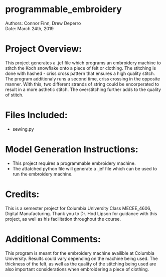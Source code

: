 # programmable_embroidery


Authors: Connor Finn, Drew Deperro <br> 
Date: March 24th, 2019

# Project Overview: 

This project generates a .jef file which programs an embroidery machine to stitch the Koch snowflake onto a piece of felt or clothing. The stitching is done with hashed - criss cross pattern that ensures a high quality stitch. The program additionaly runs a second time, criss crossing in the opposite manner. With this, two different strands of string could be encorperated to result in a more asthetic stitch. The overstitching further adds to the quality of stitch. 

# Files Included: 
              
 * sewing.py
      
# Model Generation Instructions:

* This project requires a programmable embroidery machine. 
* The attatched python file will generate a .jef file which can be used to run the embroidery machine.
                
# Credits:  

This is a semester project for Columbia University Class MECEE_4606, Digital Manufacturing.
Thank you to Dr. Hod Lipson for guidance with this project, as well as his facilitation throughout the course. 

# Additional Comments:

This program is meant for the embroidery machine availible at Columbia University. Results could vary depending on the machine being used. The thickness of the felt, as well as the quality of the stitching being used are also important considerations when embroidering a piece of clothing. 

